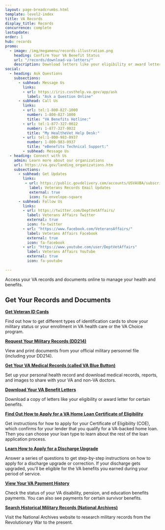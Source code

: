 ```yaml
---
layout: page-breadcrumbs.html
template: level2-index
title: VA Records
display_title: Records
concurrence: complete
lastupdate:
order: 1
hub: records
promo:
  - image: /img/megamenu/records-illustration.png
    heading: Confirm Your VA Benefit Status
    url: "/records/download-va-letters/"
    description: Download letters like your eligibility or award letter for certain benefits.
social:
  - heading: Ask Questions
    subsections:
      - subhead: Message Us
        links:
        - url: https://iris.custhelp.va.gov/app/ask
          label: "Ask a Question Online"
      - subhead: Call Us
        links:
        - url: tel:1-800-827-1000
          number: 1-800-827-1000
          title: "VA Benefits Hotline:"
        - url: tel:1-877-327-0022
          number: 1-877-327-0022
          title: "My HealtheVet Help Desk:"
        - url: tel:1-800-983-0937
          number: 1-800-983-0937
          title: "eBenefits Technical Support:"
        - subhead: Message Us
  - heading: Connect with Us
    admin: Learn more about our organizations
    url: https://va.gov/landing_organizations.htm
    subsections:
      - subhead: Get Updates
        links:
         - url: https://public.govdelivery.com/accounts/USVAVBA/subscriber/new
           label: Veterans Records Email Updates
           external: true
           icon: fa-envelope-square
      - subhead: Follow Us  
        links:
        - url: https://twitter.com/DeptVetAffairs/
          label: Veterans Affairs Twitter
          external: true
          icon: fa-twitter
        - url: "https://www.facebook.com/VeteransAffairs/"
          label: Veterans Affairs Facebook
          external: true
          icon: fa-facebook
        - url: "https://www.youtube.com/user/DeptVetAffairs"
          label: Veterans Affairs YouTube
          external: true
          icon: fa-youtube
          
---
```


<p class="va-introtext">
Access your VA records and documents online to manage your health and benefits.
</p>

<section class='usa-grid'>
  <div class="va-h-ruled--stars"></div>
</section>

<section id="get" class="merger-majorlinks">

  <h2>Get Your Records and Documents</h2>

  <div class="link">
    <a href="/records/get-veteran-id-cards/"><b>Get Veteran ID Cards</b></a>
    <p>Find out how to get different types of identification cards to show your military status or your enrollment in VA health care or the VA Choice program.</p>
  </div>

  <div class="link">
    <a href="/records/get-military-service-records/"><b>Request Your Military Records (DD214)</b></a>
    <p>View and print documents from your official military personnel file (including your DD214).</p>
  </div>

  <div class="link">
    <a href="/health-care/get-medical-records/"><b>Get Your VA Medical Records (called VA Blue Button)</b></a>
    <p>Set up your personal health record and download medical records, reports, and images to share with your VA and non-VA doctors.</p>
  </div>

  <div class="link">
    <a href="/records/download-va-letters/"><b>Download Your VA Benefit Letters</b></a>
    <p>Download a copy of letters like your eligibility or award letter for certain benefits.</p>
  </div>

  <div class="link">
    <a href="/housing-assistance/home-loans/how-to-apply/"><b>Find Out How to Apply for a VA Home Loan Certificate of Eligibility</b></a>
    <p>Get instructions for how to apply for your Certificate of Eligibility (COE), which confirms for your lender that you qualify for a VA-backed home loan. Then you can choose your loan type to learn about the rest of the loan application process.</p>
  </div>

  <div class="link">
    <a href="/discharge-upgrade-instructions/"><b>Learn How to Apply for a Discharge Upgrade</b></a>
    <p>Answer a series of questions to get step-by-step instructions on how to apply for a discharge upgrade or correction. If your discharge gets upgraded, you'll be eligible for the VA benefits you earned during your period of service.</p>
  </div>

  <div class="link">
    <a href="/va-payment-history/"><b>View Your VA Payment History</b></a>
    <p>Check the status of your VA disability, pension, and education benefits payments. You can also see payments for certain survivor benefits.</p>
  </div>

  <div class="link">
    <a href="https://www.archives.gov/" target="_blank"><b>Search Historical Military Records (National Archives)</b></a>
    <p>Visit the National Archives website to research military records from the Revolutionary War to the present.</p>
  </div>

</section>

